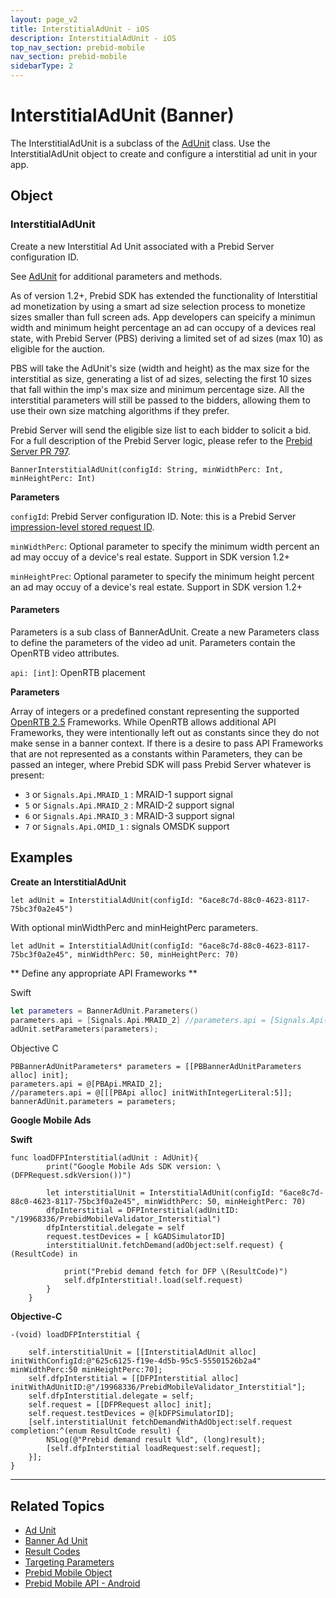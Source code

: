 ```yaml
---
layout: page_v2
title: InterstitialAdUnit - iOS
description: InterstitialAdUnit - iOS
top_nav_section: prebid-mobile
nav_section: prebid-mobile
sidebarType: 2
---
```

# InterstitialAdUnit (Banner)

The InterstitialAdUnit is a subclass of the [AdUnit]({{site.baseurl}}/prebid-mobile/pbm-api/ios/pbm-adunit-ios.html) class. Use the InterstitialAdUnit object to create and configure a interstitial ad unit in your app.

## Object

### InterstitialAdUnit

Create a new Interstitial Ad Unit associated with a Prebid Server configuration ID.

See [AdUnit]({{site.baseurl}}/prebid-mobile/pbm-api/ios/pbm-adunit-ios.html) for additional parameters and methods.

As of version 1.2+, Prebid SDK has extended the functionality of Interstitial ad monetization by using a smart ad size selection process to monetize sizes smaller than full screen ads. App developers can speicify a minimun width and minimum height percentage an ad can occupy of a devices real state, with Prebid Server (PBS) deriving a limited set of ad sizes (max 10) as eligible for the auction.

PBS will take the AdUnit's size (width and height) as the max size for the interstitial as size, generating a list of ad sizes, selecting the first 10 sizes that fall within the imp's max size and minimum percentage size. All the interstitial parameters will still be passed to the bidders, allowing them to use their own size matching algorithms if they prefer.

Prebid Server will send the eligible size list to each bidder to solicit a bid. For a full description of the Prebid Server logic, please refer to the [Prebid Server PR 797](https://github.com/prebid/prebid-server/pull/797/files).

```
BannerInterstitialAdUnit(configId: String, minWidthPerc: Int, minHeightPerc: Int)
```

**Parameters**

`configId`: Prebid Server configuration ID. Note: this is a Prebid Server [impression-level stored request ID](/prebid-server/features/pbs-storedreqs.html).

`minWidthPerc`: Optional parameter to specify the minimum width percent an ad may occuy of a device's real estate. Support in SDK version 1.2+

`minHeightPrec`: Optional parameter to specify the minimum height percent an ad may occuy of a device's real estate. Support in SDK version 1.2+

#### Parameters


Parameters is a sub class of BannerAdUnit. Create a new Parameters class to define the parameters of the video ad unit. Parameters contain the OpenRTB video attributes.

`api: [int]`: OpenRTB placement

**Parameters**

Array of integers or a predefined constant representing the supported [OpenRTB 2.5](https://www.iab.com/wp-content/uploads/2016/03/OpenRTB-API-Specification-Version-2-5-FINAL.pdf) Frameworks. While OpenRTB allows additional API Frameworks, they were intentionally left out as constants since they do not make sense in a banner context. If there is a desire to pass API Frameworks that are not represented as a constants within Parameters, they can be passed an integer, where Prebid SDK will pass Prebid Server whatever is present:

* `3` or `Signals.Api.MRAID_1` : MRAID-1 support signal
* `5` or `Signals.Api.MRAID_2` : MRAID-2 support signal
* `6` or `Signals.Api.MRAID_3` : MRAID-3 support signal
* `7` or `Signals.Api.OMID_1` :  signals OMSDK support



## Examples

**Create an InterstitialAdUnit**

```
let adUnit = InterstitialAdUnit(configId: "6ace8c7d-88c0-4623-8117-75bc3f0a2e45")
```

With optional minWidthPerc and minHeightPerc parameters.
```        
let adUnit = InterstitialAdUnit(configId: "6ace8c7d-88c0-4623-8117-75bc3f0a2e45", minWidthPerc: 50, minHeightPerc: 70)
```


** Define any appropriate API Frameworks **

Swift
```swift
let parameters = BannerAdUnit.Parameters()
parameters.api = [Signals.Api.MRAID_2] //parameters.api = [Signals.Api(5)]
adUnit.setParameters(parameters);
```

Objective C
```
PBBannerAdUnitParameters* parameters = [[PBBannerAdUnitParameters alloc] init];
parameters.api = @[PBApi.MRAID_2];
//parameters.api = @[[[PBApi alloc] initWithIntegerLiteral:5]];
bannerAdUnit.parameters = parameters;
```

**Google Mobile Ads**

**Swift**
```    
func loadDFPInterstitial(adUnit : AdUnit){
        print("Google Mobile Ads SDK version: \(DFPRequest.sdkVersion())")

        let interstitialUnit = InterstitialAdUnit(configId: "6ace8c7d-88c0-4623-8117-75bc3f0a2e45", minWidthPerc: 50, minHeightPerc: 70)
        dfpInterstitial = DFPInterstitial(adUnitID: "/19968336/PrebidMobileValidator_Interstitial")
        dfpInterstitial.delegate = self
        request.testDevices = [ kGADSimulatorID]
        interstitialUnit.fetchDemand(adObject:self.request) { (ResultCode) in

            print("Prebid demand fetch for DFP \(ResultCode)")
            self.dfpInterstitial!.load(self.request)
        }
    }
```

**Objective-C**

```
-(void) loadDFPInterstitial {

    self.interstitialUnit = [[InterstitialAdUnit alloc] initWithConfigId:@"625c6125-f19e-4d5b-95c5-55501526b2a4" minWidthPerc:50 minHeightPerc:70];
    self.dfpInterstitial = [[DFPInterstitial alloc] initWithAdUnitID:@"/19968336/PrebidMobileValidator_Interstitial"];
    self.dfpInterstitial.delegate = self;
    self.request = [[DFPRequest alloc] init];
    self.request.testDevices = @[kDFPSimulatorID];
    [self.interstitialUnit fetchDemandWithAdObject:self.request completion:^(enum ResultCode result) {
        NSLog(@"Prebid demand result %ld", (long)result);
        [self.dfpInterstitial loadRequest:self.request];
    }];
}
```
---

## Related Topics

- [Ad Unit]({{site.baseurl}}/prebid-mobile/pbm-api/ios/pbm-adunit-ios.html)
- [Banner Ad Unit](/prebid-mobile/pbm-api/ios/pbm-banneradunit-ios.html)
- [Result Codes]({{site.baseurl}}/prebid-mobile/pbm-api/ios/pbm-api-result-codes-ios.html)
- [Targeting Parameters]({{site.baseurl}}/prebid-mobile/pbm-api/ios/pbm-targeting-ios.html)
- [Prebid Mobile Object]({{site.baseurl}}/prebid-mobile/pbm-api/ios/prebidmobile-object-ios.html)
- [Prebid Mobile API - Android]({{site.baseurl}}/prebid-mobile/pbm-api/android/pbm-api-android.html)
